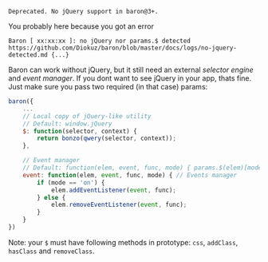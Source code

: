 ```
Deprecated. No jQuery support in baron@3+.
```

You probably here because you got an error

```
Baron [ xx:xx:xx ]: no jQuery nor params.$ detected https://github.com/Diokuz/baron/blob/master/docs/logs/no-jquery-detected.md {...}
```

Baron can work without jQuery, but it still need an external *selector engine* and *event manager*. If you dont want to see jQuery in your app, thats fine. Just make sure you pass two required (in that case) params:

```js
baron({
    ...
    // Local copy of jQuery-like utility
    // Default: window.jQuery
    $: function(selector, context) {
        return bonzo(qwery(selector, context));
    },

    // Event manager
    // Default: function(elem, event, func, mode) { params.$(elem)[mode || 'on'](event, func); };
    event: function(elem, event, func, mode) { // Events manager
        if (mode == 'on') {
            elem.addEventListener(event, func);
        } else {
            elem.removeEventListener(event, func);
        }
    }
})
```

Note: your `$` must have following methods in prototype: `css`, `addClass`, `hasClass` and `removeClass`.
